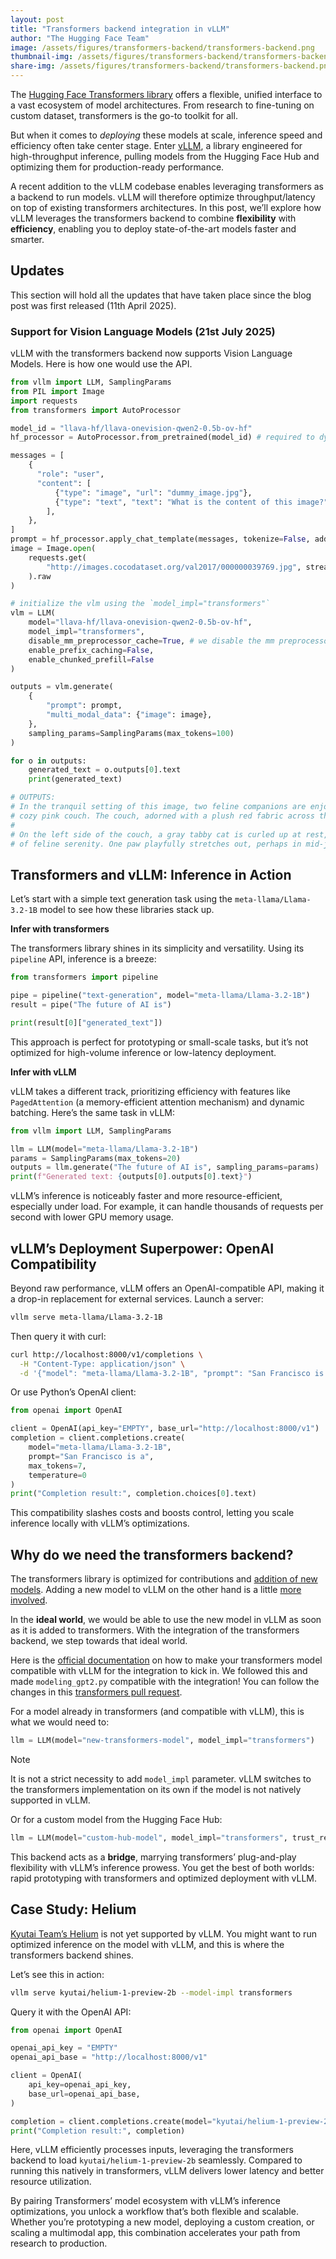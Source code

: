 ```yaml
---
layout: post
title: "Transformers backend integration in vLLM"
author: "The Hugging Face Team"
image: /assets/figures/transformers-backend/transformers-backend.png
thumbnail-img: /assets/figures/transformers-backend/transformers-backend.png
share-img: /assets/figures/transformers-backend/transformers-backend.png
---
```


The [Hugging Face Transformers library](https://huggingface.co/docs/transformers/main/en/index)
offers a flexible, unified interface to a vast ecosystem of model architectures. From research to
fine-tuning on custom dataset, transformers is the go-to toolkit for all.

But when it comes to *deploying* these models at scale, inference speed and efficiency often take
center stage. Enter [vLLM](https://docs.vllm.ai/en/latest/), a library engineered for high-throughput
inference, pulling models from the Hugging Face Hub and optimizing them for production-ready performance.

A recent addition to the vLLM codebase enables leveraging transformers as a backend to run models.
vLLM will therefore optimize throughput/latency on top of existing transformers architectures.
In this post, we’ll explore how vLLM leverages the transformers backend to combine **flexibility**
with **efficiency**, enabling you to deploy state-of-the-art models faster and smarter.

## Updates

This section will hold all the updates that have taken place since the blog post was first released (11th April 2025).

### Support for Vision Language Models (21st July 2025)

vLLM with the transformers backend now supports Vision Language Models. Here is how one would use
the API.

```python
from vllm import LLM, SamplingParams
from PIL import Image
import requests
from transformers import AutoProcessor

model_id = "llava-hf/llava-onevision-qwen2-0.5b-ov-hf"
hf_processor = AutoProcessor.from_pretrained(model_id) # required to dynamically update the chat template

messages = [
    {
      "role": "user",
      "content": [
          {"type": "image", "url": "dummy_image.jpg"},
          {"type": "text", "text": "What is the content of this image?"},
        ],
    },
]
prompt = hf_processor.apply_chat_template(messages, tokenize=False, add_generation_prompt=True)
image = Image.open(
    requests.get(
        "http://images.cocodataset.org/val2017/000000039769.jpg", stream=True
    ).raw
)

# initialize the vlm using the `model_impl="transformers"`
vlm = LLM(
    model="llava-hf/llava-onevision-qwen2-0.5b-ov-hf",
    model_impl="transformers",
    disable_mm_preprocessor_cache=True, # we disable the mm preprocessor cache for the time being
    enable_prefix_caching=False,
    enable_chunked_prefill=False
)

outputs = vlm.generate(
    {
        "prompt": prompt,
        "multi_modal_data": {"image": image},
    },
    sampling_params=SamplingParams(max_tokens=100)
)

for o in outputs:
    generated_text = o.outputs[0].text
    print(generated_text)

# OUTPUTS:
# In the tranquil setting of this image, two feline companions are enjoying a peaceful slumber on a
# cozy pink couch. The couch, adorned with a plush red fabric across the seating area, serves as their perfect resting place.
#
# On the left side of the couch, a gray tabby cat is curled up at rest, its body relaxed in a display
# of feline serenity. One paw playfully stretches out, perhaps in mid-jump or simply exploring its surroundings.
```

## Transformers and vLLM: Inference in Action

Let’s start with a simple text generation task using the `meta-llama/Llama-3.2-1B` model to see how
these libraries stack up.

**Infer with transformers**

The transformers library shines in its simplicity and versatility. Using its `pipeline` API, inference is a breeze:

```py
from transformers import pipeline

pipe = pipeline("text-generation", model="meta-llama/Llama-3.2-1B")
result = pipe("The future of AI is")

print(result[0]["generated_text"])
```

This approach is perfect for prototyping or small-scale tasks, but it’s not optimized for high-volume
inference or low-latency deployment.

**Infer with vLLM**

vLLM takes a different track, prioritizing efficiency with features like `PagedAttention`
(a memory-efficient attention mechanism) and dynamic batching. Here’s the same task in vLLM:

```py
from vllm import LLM, SamplingParams

llm = LLM(model="meta-llama/Llama-3.2-1B")
params = SamplingParams(max_tokens=20)
outputs = llm.generate("The future of AI is", sampling_params=params)
print(f"Generated text: {outputs[0].outputs[0].text}")
```

vLLM’s inference is noticeably faster and more resource-efficient, especially under load.
For example, it can handle thousands of requests per second with lower GPU memory usage.

## vLLM’s Deployment Superpower: OpenAI Compatibility

Beyond raw performance, vLLM offers an OpenAI-compatible API, making it a drop-in replacement for
external services. Launch a server:

```bash
vllm serve meta-llama/Llama-3.2-1B
```

Then query it with curl:

```bash
curl http://localhost:8000/v1/completions \
  -H "Content-Type: application/json" \
  -d '{"model": "meta-llama/Llama-3.2-1B", "prompt": "San Francisco is a", "max_tokens": 7, "temperature": 0}'
```

Or use Python’s OpenAI client:

```py
from openai import OpenAI

client = OpenAI(api_key="EMPTY", base_url="http://localhost:8000/v1")
completion = client.completions.create(
    model="meta-llama/Llama-3.2-1B",
    prompt="San Francisco is a",
    max_tokens=7,
    temperature=0
)
print("Completion result:", completion.choices[0].text)
```

This compatibility slashes costs and boosts control, letting you scale inference locally with vLLM’s optimizations.

## Why do we need the transformers backend?

The transformers library is optimized for contributions and
[addition of new models](https://huggingface.co/docs/transformers/en/add_new_model). Adding a new
model to vLLM on the other hand is a little
[more involved](https://docs.vllm.ai/en/latest/contributing/model/index.html).

In the **ideal world**, we would be able to use the new model in vLLM as soon as it is added to
transformers. With the integration of the transformers backend, we step towards that ideal world.

Here is the [official documentation](https://docs.vllm.ai/en/latest/models/supported_models.html#custom-models)
on how to make your transformers model compatible with vLLM for the integration to kick in.
We followed this and made `modeling_gpt2.py` compatible with the integration! You can follow the
changes in this [transformers pull request](https://github.com/huggingface/transformers/pull/36934).

For a model already in transformers (and compatible with vLLM), this is what we would need to:

```py
llm = LLM(model="new-transformers-model", model_impl="transformers")
```

> [!NOTE]
> It is not a strict necessity to add `model_impl` parameter. vLLM switches to the transformers
> implementation on its own if the model is not natively supported in vLLM.

Or for a custom model from the Hugging Face Hub:

```py
llm = LLM(model="custom-hub-model", model_impl="transformers", trust_remote_code=True)
```

This backend acts as a **bridge**, marrying transformers’ plug-and-play flexibility with vLLM’s
inference prowess. You get the best of both worlds: rapid prototyping with transformers
and optimized deployment with vLLM.

## Case Study: Helium

[Kyutai Team’s Helium](https://huggingface.co/docs/transformers/en/model_doc/helium) is not yet supported by vLLM. You might want to run optimized inference on the model with vLLM, and this is where the transformers backend shines.

Let’s see this in action:

```bash
vllm serve kyutai/helium-1-preview-2b --model-impl transformers
```

Query it with the OpenAI API:

```py
from openai import OpenAI

openai_api_key = "EMPTY"
openai_api_base = "http://localhost:8000/v1"

client = OpenAI(
    api_key=openai_api_key,
    base_url=openai_api_base,
)

completion = client.completions.create(model="kyutai/helium-1-preview-2b", prompt="What is AI?")
print("Completion result:", completion)
```

Here, vLLM efficiently processes inputs, leveraging the transformers backend to load
`kyutai/helium-1-preview-2b` seamlessly. Compared to running this natively in transformers,
vLLM delivers lower latency and better resource utilization.

By pairing Transformers’ model ecosystem with vLLM’s inference optimizations, you unlock a workflow
that’s both flexible and scalable. Whether you’re prototyping a new model, deploying a custom
creation, or scaling a multimodal app, this combination accelerates your path from research to production.